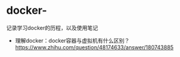 # docker-
记录学习docker的历程，以及使用笔记
- 理解docker：docker容器与虚拟机有什么区别？https://www.zhihu.com/question/48174633/answer/180743885 
